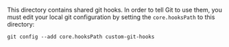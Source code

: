 This directory contains shared git hooks. In order to tell Git to use them, you must edit your local git configuration by setting the `core.hooksPath` to this directory:
```
git config --add core.hooksPath custom-git-hooks
```